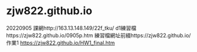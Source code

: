 # zjw822.github.io
20220905
課網http://163.13.148.149/22f_tku/
d1練習檔https://zjw822.github.io/0905p.htm
練習檔網址前綴https://zjw822.github.io/
作業1 https://zjw822.github.io/HW1_final.htm
